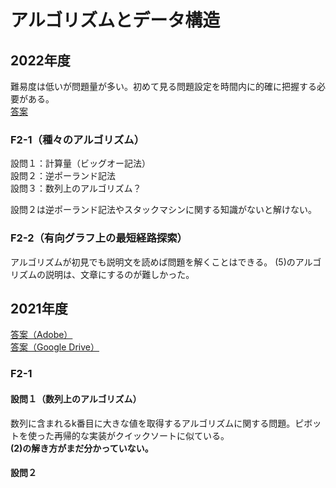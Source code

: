 # アルゴリズムとデータ構造

## 2022年度
難易度は低いが問題量が多い。初めて見る問題設定を時間内に的確に把握する必要がある。  
[答案](https://acrobat.adobe.com/link/track?uri=urn:aaid:scds:US:601e9516-d2fb-433c-b7ae-d70bd150647b)

### F2-1（種々のアルゴリズム）
設問１：計算量（ビッグオー記法）  
設問２：逆ポーランド記法  
設問３：数列上のアルゴリズム？

設問２は逆ポーランド記法やスタックマシンに関する知識がないと解けない。

### F2-2（有向グラフ上の最短経路探索）
アルゴリズムが初見でも説明文を読めば問題を解くことはできる。
(5)のアルゴリズムの説明は、文章にするのが難しかった。

## 2021年度
[答案（Adobe）](https://acrobat.adobe.com/link/track?uri=urn:aaid:scds:US:1fd7b0e4-49bd-43b0-ad99-f0e7c6186c92)  
[答案（Google Drive）](https://drive.google.com/drive/u/1/folders/1GTodTtMWhdM9Tvg_6EQLDmnLkgc7xUhE)

### F2-1
#### 設問１（数列上のアルゴリズム）
数列に含まれるk番目に大きな値を取得するアルゴリズムに関する問題。ピボットを使った再帰的な実装がクイックソートに似ている。  
**(2)の解き方がまだ分かっていない。**

#### 設問２